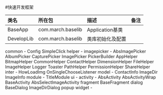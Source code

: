 #快速开发框架

|类名|所在包|描述|备注|
|:---|:---|:---|:---|
|BaseApp|com.march.baselib|Application基类||
|DevelopLib|com.march.baselib|类库初始化及配置|

common -
    Config
    SimpleClick
helper -
    imagepicker -
        AbsImagePicker
        AlbumPicker
        CapturePicker
        ImagePicker
        PickerBuilder
    AppHelper
    BitmapHelper
    CommonHelper
    ContactHelper
    DimensionHelper
    FileHelper
    ImageHelper
    Logger
    Toaster
    PathHelper
    PermissionHelper
    ShareHelper
inter -
    HowLoadImg
    OnSingleChooseListener
model -
    ContactInfo
    ImageDir
    ImageInfo
module -
    TitleModule
ui -
    activity -
        AbsActivity
        AbsActivityWrap
        BaseActivity
        AbsSelectImageActivity
    fragment
        BaseFragment
    dialog
        BaseDialog
        ImageDirDialog
    popup
widget -


